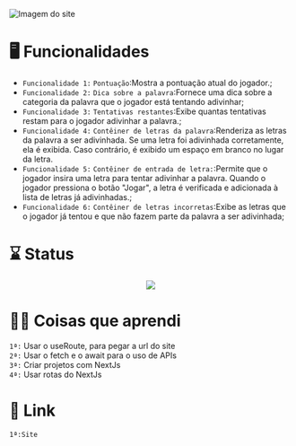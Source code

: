 ![Imagem do site]()

# 🖥 Funcionalidades 
- `Funcionalidade 1:` `Pontuação`:Mostra a pontuação atual do jogador.;
- `Funcionalidade 2:` `Dica sobre a palavra`:Fornece uma dica sobre a categoria da palavra que o jogador está tentando adivinhar;
- `Funcionalidade 3:` `Tentativas restantes`:Exibe quantas tentativas restam para o jogador adivinhar a palavra.;
- `Funcionalidade 4:` `Contêiner de letras da palavra`:Renderiza as letras da palavra a ser adivinhada. Se uma letra foi adivinhada corretamente, ela é exibida. Caso contrário, é exibido um espaço em branco no lugar da letra.
- `Funcionalidade 5:` `Contêiner de entrada de letra:`:Permite que o jogador insira uma letra para tentar adivinhar a palavra. Quando o jogador pressiona o botão "Jogar", a letra é verificada e adicionada à lista de letras já adivinhadas.;
- `Funcionalidade 6:` `Contêiner de letras incorretas`:Exibe as letras que o jogador já tentou e que não fazem parte da palavra a ser adivinhada;

# ⌛ Status 
<p align="center">
<img src="http://img.shields.io/static/v1?label=STATUS&message=Finalizado&color=GREEN&style=for-the-badge"/>
</p>

# 👨‍💻 Coisas que aprendi 
`1ª:` Usar o useRoute, para pegar a url do site <br>
`2ª:` Usar o fetch e o await para o uso de APIs<br>
`3ª:` Criar projetos com NextJs<br>
`4ª:` Usar rotas do NextJs<br>

# 🔗 Link 
`1ª:Site`  <br>
